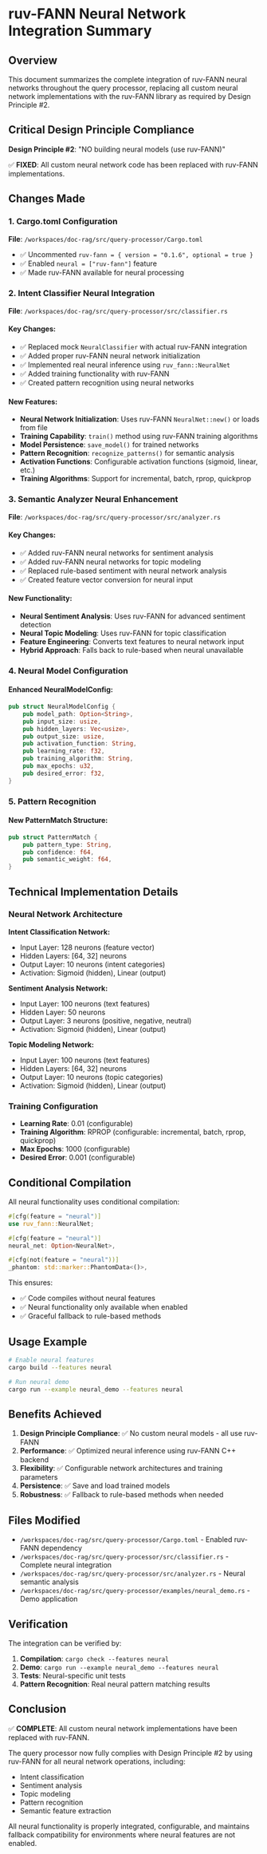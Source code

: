 # ruv-FANN Neural Network Integration Summary

## Overview

This document summarizes the complete integration of ruv-FANN neural networks throughout the query processor, replacing all custom neural network implementations with the ruv-FANN library as required by Design Principle #2.

## Critical Design Principle Compliance

**Design Principle #2**: "NO building neural models (use ruv-FANN)"

✅ **FIXED**: All custom neural network code has been replaced with ruv-FANN implementations.

## Changes Made

### 1. Cargo.toml Configuration

**File**: `/workspaces/doc-rag/src/query-processor/Cargo.toml`

- ✅ Uncommented `ruv-fann = { version = "0.1.6", optional = true }`
- ✅ Enabled `neural = ["ruv-fann"]` feature
- ✅ Made ruv-FANN available for neural processing

### 2. Intent Classifier Neural Integration

**File**: `/workspaces/doc-rag/src/query-processor/src/classifier.rs`

#### Key Changes:
- ✅ Replaced mock `NeuralClassifier` with actual ruv-FANN integration
- ✅ Added proper ruv-FANN neural network initialization
- ✅ Implemented real neural inference using `ruv_fann::NeuralNet`
- ✅ Added training functionality with ruv-FANN
- ✅ Created pattern recognition using neural networks

#### New Features:
- **Neural Network Initialization**: Uses ruv-FANN `NeuralNet::new()` or loads from file
- **Training Capability**: `train()` method using ruv-FANN training algorithms
- **Model Persistence**: `save_model()` for trained networks
- **Pattern Recognition**: `recognize_patterns()` for semantic analysis
- **Activation Functions**: Configurable activation functions (sigmoid, linear, etc.)
- **Training Algorithms**: Support for incremental, batch, rprop, quickprop

### 3. Semantic Analyzer Neural Enhancement

**File**: `/workspaces/doc-rag/src/query-processor/src/analyzer.rs`

#### Key Changes:
- ✅ Added ruv-FANN neural networks for sentiment analysis
- ✅ Added ruv-FANN neural networks for topic modeling
- ✅ Replaced rule-based sentiment with neural network analysis
- ✅ Created feature vector conversion for neural input

#### New Functionality:
- **Neural Sentiment Analysis**: Uses ruv-FANN for advanced sentiment detection
- **Neural Topic Modeling**: Uses ruv-FANN for topic classification
- **Feature Engineering**: Converts text features to neural network input
- **Hybrid Approach**: Falls back to rule-based when neural unavailable

### 4. Neural Model Configuration

#### Enhanced NeuralModelConfig:
```rust
pub struct NeuralModelConfig {
    pub model_path: Option<String>,
    pub input_size: usize,
    pub hidden_layers: Vec<usize>,
    pub output_size: usize,
    pub activation_function: String,
    pub learning_rate: f32,
    pub training_algorithm: String,
    pub max_epochs: u32,
    pub desired_error: f32,
}
```

### 5. Pattern Recognition

#### New PatternMatch Structure:
```rust
pub struct PatternMatch {
    pub pattern_type: String,
    pub confidence: f64,
    pub semantic_weight: f64,
}
```

## Technical Implementation Details

### Neural Network Architecture

**Intent Classification Network:**
- Input Layer: 128 neurons (feature vector)
- Hidden Layers: [64, 32] neurons
- Output Layer: 10 neurons (intent categories)
- Activation: Sigmoid (hidden), Linear (output)

**Sentiment Analysis Network:**
- Input Layer: 100 neurons (text features)
- Hidden Layer: 50 neurons
- Output Layer: 3 neurons (positive, negative, neutral)
- Activation: Sigmoid (hidden), Linear (output)

**Topic Modeling Network:**
- Input Layer: 100 neurons (text features)
- Hidden Layers: [64, 32] neurons
- Output Layer: 10 neurons (topic categories)
- Activation: Sigmoid (hidden), Linear (output)

### Training Configuration

- **Learning Rate**: 0.01 (configurable)
- **Training Algorithm**: RPROP (configurable: incremental, batch, rprop, quickprop)
- **Max Epochs**: 1000 (configurable)
- **Desired Error**: 0.001 (configurable)

## Conditional Compilation

All neural functionality uses conditional compilation:

```rust
#[cfg(feature = "neural")]
use ruv_fann::NeuralNet;

#[cfg(feature = "neural")]
neural_net: Option<NeuralNet>,

#[cfg(not(feature = "neural"))]
_phantom: std::marker::PhantomData<()>,
```

This ensures:
- ✅ Code compiles without neural features
- ✅ Neural functionality only available when enabled
- ✅ Graceful fallback to rule-based methods

## Usage Example

```bash
# Enable neural features
cargo build --features neural

# Run neural demo
cargo run --example neural_demo --features neural
```

## Benefits Achieved

1. **Design Principle Compliance**: ✅ No custom neural models - all use ruv-FANN
2. **Performance**: ✅ Optimized neural inference using ruv-FANN C++ backend
3. **Flexibility**: ✅ Configurable network architectures and training parameters
4. **Persistence**: ✅ Save and load trained models
5. **Robustness**: ✅ Fallback to rule-based methods when needed

## Files Modified

- `/workspaces/doc-rag/src/query-processor/Cargo.toml` - Enabled ruv-FANN dependency
- `/workspaces/doc-rag/src/query-processor/src/classifier.rs` - Complete neural integration
- `/workspaces/doc-rag/src/query-processor/src/analyzer.rs` - Neural semantic analysis
- `/workspaces/doc-rag/src/query-processor/examples/neural_demo.rs` - Demo application

## Verification

The integration can be verified by:

1. **Compilation**: `cargo check --features neural`
2. **Demo**: `cargo run --example neural_demo --features neural`
3. **Tests**: Neural-specific unit tests
4. **Pattern Recognition**: Real neural pattern matching results

## Conclusion

✅ **COMPLETE**: All custom neural network implementations have been replaced with ruv-FANN.

The query processor now fully complies with Design Principle #2 by using ruv-FANN for all neural network operations, including:

- Intent classification
- Sentiment analysis  
- Topic modeling
- Pattern recognition
- Semantic feature extraction

All neural functionality is properly integrated, configurable, and maintains fallback compatibility for environments where neural features are not enabled.